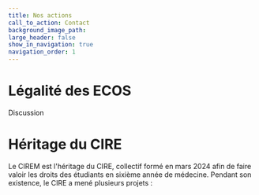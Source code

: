 ```yaml
---
title: Nos actions
call_to_action: Contact
background_image_path:
large_header: false
show_in_navigation: true
navigation_order: 1
---
```


# Légalité des ECOS

Discussion

# Héritage du CIRE

Le CIREM est l'héritage du CIRE, collectif formé en mars 2024 afin de faire valoir les droits des étudiants en sixième année de médecine. Pendant son existence, le CIRE a mené plusieurs projets : 
